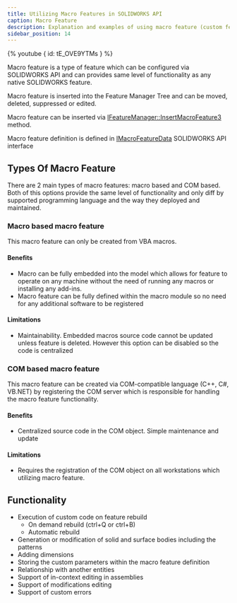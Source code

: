 ```yaml
---
title: Utilizing Macro Features in SOLIDWORKS API
caption: Macro Feature
description: Explanation and examples of using macro feature (custom feature) using SOLIDWORKS API
sidebar_position: 14
---
```

{% youtube { id: tE_OVE9YTMs } %}

Macro feature is a type of feature which can be configured via SOLIDWORKS API and can provides same level of functionality as any native SOLIDWORKS feature.

Macro feature is inserted into the Feature Manager Tree and can be moved, deleted, suppressed or edited.

Macro feature can be inserted via [IFeatureManager::InsertMacroFeature3](https://help.solidworks.com/2014/English/api/sldworksapi/SOLIDWORKS.Interop.sldworks~SOLIDWORKS.Interop.sldworks.IFeatureManager~InsertMacroFeature3.html) method.

Macro feature definition is defined in [IMacroFeatureData](https://help.solidworks.com/2014/english/api/sldworksapi/SolidWorks.Interop.sldworks~SolidWorks.Interop.sldworks.IMacroFeatureData.html) SOLIDWORKS API interface

## Types Of Macro Feature

There are 2 main types of macro features: macro based and COM based. Both of this options provide the same level of functionality and only diff by supported programming language and the way they deployed and maintained.

### Macro based macro feature

This macro feature can only be created from VBA macros.

#### Benefits
* Macro can be fully embedded into the model which allows for feature to operate on any machine without the need of running any macros or installing any add-ins.
* Macro feature can be fully defined within the macro module so no need for any additional software to be registered

#### Limitations
* Maintainability. Embedded macros source code cannot be updated unless feature is deleted. However this option can be disabled so the code is centralized

### COM based macro feature

This macro feature can be created via COM-compatible language (C++, C#, VB.NET) by registering the COM server which is responsible for handling the macro feature functionality.

#### Benefits
* Centralized source code in the COM object. Simple maintenance and update

#### Limitations
* Requires the registration of the COM object on all workstations which utilizing macro feature.

## Functionality

* Execution of custom code on feature rebuild
    * On demand rebuild (ctrl+Q or ctrl+B)
    * Automatic rebuild
* Generation or modification of solid and surface bodies including the patterns
* Adding dimensions
* Storing the custom parameters within the macro feature definition
* Relationship with another entities
* Support of in-context editing in assemblies
* Support of modifications editing
* Support of custom errors
